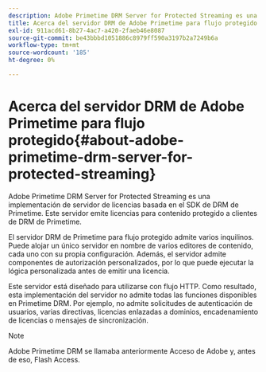 ```yaml
---
description: Adobe Primetime DRM Server for Protected Streaming es una implementación de servidor de licencias basada en el SDK de DRM de Primetime. Este servidor emite licencias para contenido protegido a clientes de DRM de Primetime.
title: Acerca del servidor DRM de Adobe Primetime para flujo protegido
exl-id: 911acd61-8b27-4ac7-a420-2faeb46e8087
source-git-commit: be43bbbd1051886c8979ff590a3197b2a7249b6a
workflow-type: tm+mt
source-wordcount: '185'
ht-degree: 0%

---
```


# Acerca del servidor DRM de Adobe Primetime para flujo protegido{#about-adobe-primetime-drm-server-for-protected-streaming}

Adobe Primetime DRM Server for Protected Streaming es una implementación de servidor de licencias basada en el SDK de DRM de Primetime. Este servidor emite licencias para contenido protegido a clientes de DRM de Primetime.

El servidor DRM de Primetime para flujo protegido admite varios inquilinos. Puede alojar un único servidor en nombre de varios editores de contenido, cada uno con su propia configuración. Además, el servidor admite componentes de autorización personalizados, por lo que puede ejecutar la lógica personalizada antes de emitir una licencia.

Este servidor está diseñado para utilizarse con flujo HTTP. Como resultado, esta implementación del servidor no admite todas las funciones disponibles en Primetime DRM. Por ejemplo, no admite solicitudes de autenticación de usuarios, varias directivas, licencias enlazadas a dominios, encadenamiento de licencias o mensajes de sincronización.

>[!NOTE]
>
>Adobe Primetime DRM se llamaba anteriormente Acceso de Adobe y, antes de eso, Flash Access.
